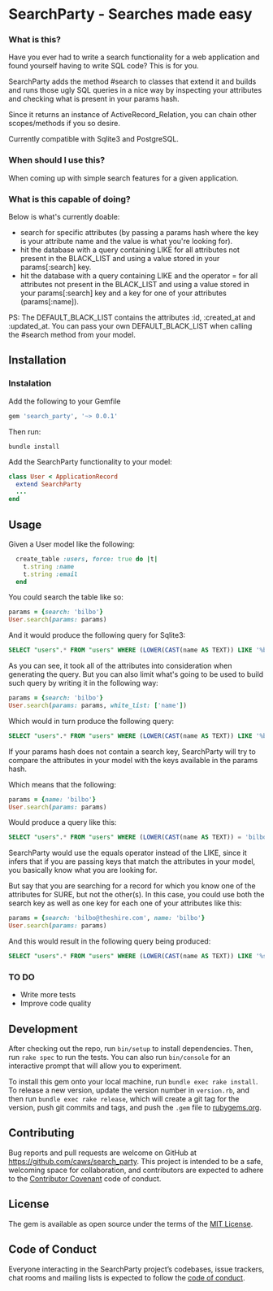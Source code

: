 # SearchParty - Searches made easy

### What is this?

Have you ever had to write a search functionality for a web application and found yourself
having to write SQL code? This is for you. 

SearchParty adds the method #search to classes that extend it and builds and runs those ugly SQL
queries in a nice way by inspecting your attributes and checking what is present in your params hash.

Since it returns an instance of ActiveRecord_Relation, you can chain other scopes/methods if you
so desire.   

Currently compatible with Sqlite3 and PostgreSQL.

### When should I use this?

When coming up with simple search features for a given application. 

### What is this capable of doing?

Below is what's currently doable:
  - search for specific attributes (by passing a params hash where the key is your attribute name and 
    the value is what you're looking for).
  - hit the database with a query containing LIKE for all attributes not present in the BLACK_LIST and using
    a value stored in your params[:search] key. 
  - hit the database with a query containing LIKE and the operator = for all attributes not present in the BLACK_LIST and using
    a value stored in your params[:search] key and a key for one of your attributes (params[:name]).     

PS: The DEFAULT_BLACK_LIST contains the attributes :id, :created_at and :updated_at. You can pass your own
    DEFAULT_BLACK_LIST when calling the #search method from your model.

## Installation

### Instalation

Add the following to your Gemfile

``` ruby
gem 'search_party', '~> 0.0.1'
```
Then run:

``` shell
bundle install
```

Add the SearchParty functionality to your model:

``` ruby
class User < ApplicationRecord
  extend SearchParty
  ...
end
```

## Usage

Given a User model like the following:

``` ruby
  create_table :users, force: true do |t|
    t.string :name
    t.string :email
  end
```

You could search the table like so:

``` ruby
params = {search: 'bilbo'}
User.search(params: params)
```

And it would produce the following query for Sqlite3:

``` sql
SELECT "users".* FROM "users" WHERE (LOWER(CAST(name AS TEXT)) LIKE '%bilbo%' OR LOWER(CAST(email AS TEXT)) LIKE '%bilbo%')
```

As you can see, it took all of the attributes into consideration when generating the
query. But you can also limit what's going to be used to build such query by writing it 
in the following way:

``` ruby
params = {search: 'bilbo'}
User.search(params: params, white_list: ['name'])
```

Which would in turn produce the following query:

``` sql
SELECT "users".* FROM "users" WHERE (LOWER(CAST(name AS TEXT)) LIKE '%bilbo%')
```

If your params hash does not contain a search key, SearchParty will try to compare
the attributes in your model with the keys available in the params hash.

Which means that the following:

``` ruby
params = {name: 'bilbo'}
User.search(params: params)
```

Would produce a query like this:
``` sql
SELECT "users".* FROM "users" WHERE (LOWER(CAST(name AS TEXT)) = 'bilbo')
```

SearchParty would use the equals operator instead of the LIKE, since it infers that
if you are passing keys that match the attributes in your model, you basically 
know what you are looking for.

But say that you are searching for a record for which you know one
of the attributes for SURE, but not the other(s). In this case, you could use both the search
key as well as one key for each one of your attributes like this:


``` ruby
params = {search: 'bilbo@theshire.com', name: 'bilbo'}
User.search(params: params)
```

And this would result in the following query being produced:

``` sql
SELECT "users".* FROM "users" WHERE (LOWER(CAST(name AS TEXT)) LIKE '%sugoi%' AND LOWER(CAST(name AS TEXT)) = 'bilbo' OR LOWER(CAST(email AS TEXT)) LIKE '%sugoi%' AND LOWER(CAST(name AS TEXT)) = 'bilbo')
```

### TO DO

- Write more tests
- Improve code quality 

## Development

After checking out the repo, run `bin/setup` to install dependencies. Then, run `rake spec` to run the tests. You can also run `bin/console` for an interactive prompt that will allow you to experiment.

To install this gem onto your local machine, run `bundle exec rake install`. To release a new version, update the version number in `version.rb`, and then run `bundle exec rake release`, which will create a git tag for the version, push git commits and tags, and push the `.gem` file to [rubygems.org](https://rubygems.org).

## Contributing

Bug reports and pull requests are welcome on GitHub at https://github.com/caws/search_party. This project is intended to be a safe, welcoming space for collaboration, and contributors are expected to adhere to the [Contributor Covenant](http://contributor-covenant.org) code of conduct.

## License

The gem is available as open source under the terms of the [MIT License](https://opensource.org/licenses/MIT).

## Code of Conduct

Everyone interacting in the SearchParty project’s codebases, issue trackers, chat rooms and mailing lists is expected to follow the [code of conduct](https://github.com/[USERNAME]/search_party/blob/master/CODE_OF_CONDUCT.md).
